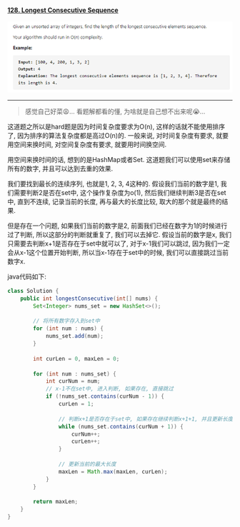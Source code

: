 #### [128. Longest Consecutive Sequence](https://leetcode-cn.com/problems/longest-consecutive-sequence/)

![image-20200918190425198](../assets/image-20200918190425198.png)

---

>感觉自己好菜:weary:... 看题解都看的懂, 为啥就是自己想不出来呢:sob:...​

这道题之所以是hard题是因为时间复杂度要求为O(n), 这样的话就不能使用排序了, 因为排序的算法复杂度都是高过O(n)的.
一般来说, 对时间复杂度有要求, 就要用空间来换时间, 对空间复杂度有要求, 就要用时间换空间.

用空间来换时间的话, 想到的是HashMap或者Set. 这道题我们可以使用set来存储所有的数字, 并且可以达到去重的效果.

我们要找到最长的连续序列, 也就是1, 2, 3, 4这种的. 假设我们当前的数字是1, 我们需要判断2是否在set中, 这个操作复杂度为o(1), 然后我们继续判断3是否在set中, 直到不连续, 记录当前的长度, 再与最大的长度比较, 取大的那个就是最终的结果.

但是存在一个问题, 如果我们当前的数字是2, 前面我们已经在数字为1的时候进行过了判断, 所以这部分的判断就重复了, 我们可以去掉它. 假设当前的数字是x, 我们只需要去判断x+1是否存在于set中就可以了, 对于x-1我们可以跳过, 因为我们一定会从x-1这个位置开始判断, 所以当x-1存在于set中的时候, 我们可以直接跳过当前数字x.



java代码如下:

```java
class Solution {
    public int longestConsecutive(int[] nums) {
        Set<Integer> nums_set = new HashSet<>();

        // 将所有数字存入到set中
        for (int num : nums) {
            nums_set.add(num);
        }

        int curLen = 0, maxLen = 0;

        for (int num : nums_set) {
            int curNum = num;
            // x-1不在set中, 进入判断, 如果存在, 直接跳过
            if (!nums_set.contains(curNum - 1)) {
                curLen = 1;
				
                // 判断x+1是否存在于set中, 如果存在继续判断x+1+1, 并且更新长度
                while (nums_set.contains(curNum + 1)) {
                    curNum++;
                    curLen++;
                }
				
                // 更新当前的最大长度
                maxLen = Math.max(maxLen, curLen);
            }
        }

        return maxLen;
    }
}
```




